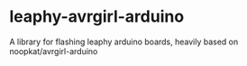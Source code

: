 # leaphy-avrgirl-arduino
A library for flashing leaphy arduino boards, heavily based on noopkat/avrgirl-arduino
